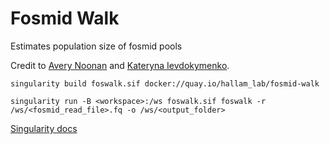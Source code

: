 # Fosmid Walk
Estimates population size of fosmid pools

Credit to [Avery Noonan](https://scholar.google.ca/citations?user=3mTbEjQAAAAJ&hl=en) and [Kateryna Ievdokymenko](https://scholar.google.ca/citations?user=_WzHYD4AAAAJ&hl=en).

```
singularity build foswalk.sif docker://quay.io/hallam_lab/fosmid-walk

singularity run -B <workspace>:/ws foswalk.sif foswalk -r /ws/<fosmid_read_file>.fq -o /ws/<output_folder>

```

[Singularity docs](https://singularity-userdoc.readthedocs.io/en/latest/quick_start.html)

